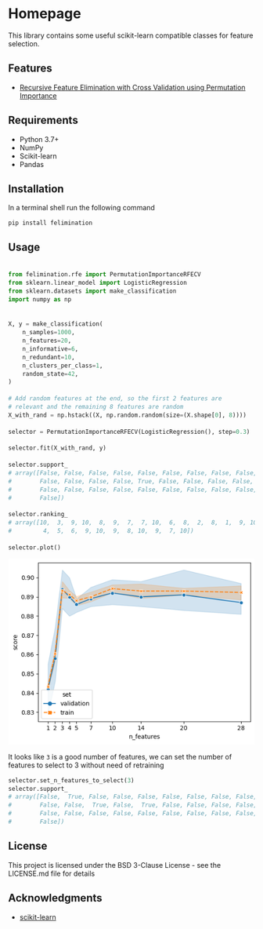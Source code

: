 # Homepage

This library contains some useful scikit-learn compatible classes for feature selection.

## Features

- [Recursive Feature Elimination with Cross Validation using Permutation Importance](reference/RFE.md#felimination.rfe.PermutationImportanceRFECV)

## Requirements

- Python 3.7+
- NumPy
- Scikit-learn
- Pandas

## Installation

In a terminal shell run the following command
```
pip install felimination
```

## Usage

```python

from felimination.rfe import PermutationImportanceRFECV
from sklearn.linear_model import LogisticRegression
from sklearn.datasets import make_classification
import numpy as np


X, y = make_classification(
    n_samples=1000,
    n_features=20,
    n_informative=6,
    n_redundant=10,
    n_clusters_per_class=1,
    random_state=42,
)

# Add random features at the end, so the first 2 features are
# relevant and the remaining 8 features are random
X_with_rand = np.hstack((X, np.random.random(size=(X.shape[0], 8))))

selector = PermutationImportanceRFECV(LogisticRegression(), step=0.3)

selector.fit(X_with_rand, y)

selector.support_
# array([False, False, False, False, False, False, False, False, False,
#        False, False, False, False, True, False, False, False, False,
#        False, False, False, False, False, False, False, False, False,
#        False])

selector.ranking_
# array([10,  3,  9, 10,  8,  9,  7,  7, 10,  6,  8,  2,  8,  1,  9, 10, 10,
#         4,  5,  6,  9, 10,  9,  8, 10,  9,  7, 10])

selector.plot()
```
![example of plot](./assets/example_plot.png)

It looks like `3` is a good number of features, we can set the number of features to select to 3 without need of retraining

```python
selector.set_n_features_to_select(3)
selector.support_
# array([False,  True, False, False, False, False, False, False, False,
#        False, False,  True, False,  True, False, False, False, False,
#        False, False, False, False, False, False, False, False, False,
#        False])
```

## License

This project is licensed under the BSD 3-Clause License - see the LICENSE.md file for details

## Acknowledgments

- [scikit-learn](https://scikit-learn.org/)
